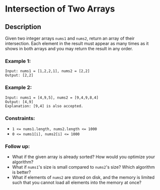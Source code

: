 # Intersection of Two Arrays

## Description 

Given two integer arrays `nums1` and `nums2`, return an array of their intersection. Each element in the result must appear as many times as it shows in both arrays and you may return the result in any order.

### Example 1:
```
Input: nums1 = [1,2,2,1], nums2 = [2,2]
Output: [2,2]
```
### Example 2:
```
Input: nums1 = [4,9,5], nums2 = [9,4,9,8,4]
Output: [4,9]
Explanation: [9,4] is also accepted.
```
### Constraints:

- `1 <= nums1.length, nums2.length <= 1000`
- `0 <= nums1[i], nums2[i] <= 1000`
 
### Follow up:
- What if the given array is already sorted? How would you optimize your algorithm?
- What if `nums1`'s size is small compared to `nums2`'s size? Which algorithm is better?
- What if elements of `nums2` are stored on disk, and the memory is limited such that you cannot load all elements into the memory at once?
